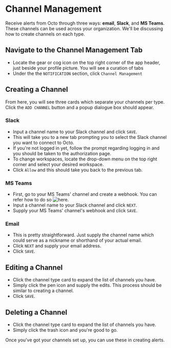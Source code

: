 # Channel Management

Receive alerts from Octo through three ways: **email**, **Slack**, and **MS Teams**. These channels can be used across your organization. We'll be discussing how to create channels on each type.

## Navigate to the Channel Management Tab

- Locate the gear or cog icon on the top right corner of the app header, just beside your profile picture. You will see a curation of tabs
- Under the the `NOTIFICATION` section, click `Channel Management`

## Creating a Channel

From here, you will see three cards which separate your channels per type. Click the `ADD CHANNEL` button and a popup dialogue box should appear.

### Slack

- Input a channel name to your Slack channel and click `SAVE`.
- This will take you to a new tab prompting you to select the Slack channel you want to connect to Octo.
- If you're not logged in yet, follow the prompt regarding logging in and you should be taken to the authorization page.
- To change workspaces, locate the drop-down menu on the top right corner and select your desired workspace.
- Click `Allow` and this should take you back to the previous tab.

### MS Teams

- First, go to your MS Teams' channel and create a webhook. You can refer how to do so ![here](https://learn.microsoft.com/en-us/microsoftteams/platform/webhooks-and-connectors/how-to/add-incoming-webhook?tabs=newteams%2Cdotnet#create-an-incoming-webhook).
- Input a channel name to your Slack channel and click `NEXT`.
- Supply your MS Teams' channel's webhook and click `SAVE`.

### Email

- This is pretty straightforward. Just supply the channel name which could serve as a nickname or shorthand of your actual email.
- Click `NEXT` and supply your email address.
- Click `SAVE`.

## Editing a Channel

- Click the channel type card to expand the list of channels you have.
- Simply click the pen icon and supply the edits. This process should be similar to creating a channel.
- Click `SAVE`.

## Deleting a Channel

- Click the channel type card to expand the list of channels you have.
- Simply click the trash icon and you're good to go.

Once you've got your channels set up, you can use these in creating alerts.